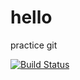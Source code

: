 # hello
practice git

[![Build Status](https://travis-ci.org/Smit6/hello.svg?branch=master)](https://travis-ci.org/Smit6/hello)
